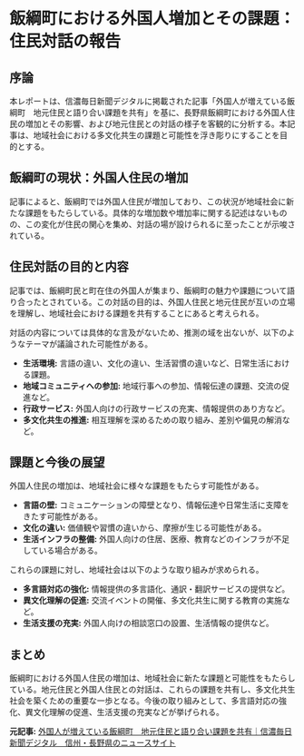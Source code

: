 # 飯綱町における外国人増加とその課題：住民対話の報告

## 序論

本レポートは、信濃毎日新聞デジタルに掲載された記事「外国人が増えている飯綱町　地元住民と語り合い課題を共有」を基に、長野県飯綱町における外国人住民の増加とその影響、および地元住民との対話の様子を客観的に分析する。本記事は、地域社会における多文化共生の課題と可能性を浮き彫りにすることを目的とする。

## 飯綱町の現状：外国人住民の増加

記事によると、飯綱町では外国人住民が増加しており、この状況が地域社会に新たな課題をもたらしている。具体的な増加数や増加率に関する記述はないものの、この変化が住民の関心を集め、対話の場が設けられるに至ったことが示唆されている。

## 住民対話の目的と内容

記事では、飯綱町民と町在住の外国人が集まり、飯綱町の魅力や課題について語り合ったとされている。この対話の目的は、外国人住民と地元住民が互いの立場を理解し、地域社会における課題を共有することにあると考えられる。

対話の内容については具体的な言及がないため、推測の域を出ないが、以下のようなテーマが議論された可能性がある。

* **生活環境:** 言語の違い、文化の違い、生活習慣の違いなど、日常生活における課題。
* **地域コミュニティへの参加:** 地域行事への参加、情報伝達の課題、交流の促進など。
* **行政サービス:** 外国人向けの行政サービスの充実、情報提供のあり方など。
* **多文化共生の推進:** 相互理解を深めるための取り組み、差別や偏見の解消など。

## 課題と今後の展望

外国人住民の増加は、地域社会に様々な課題をもたらす可能性がある。

* **言語の壁:** コミュニケーションの障壁となり、情報伝達や日常生活に支障をきたす可能性がある。
* **文化の違い:** 価値観や習慣の違いから、摩擦が生じる可能性がある。
* **生活インフラの整備:** 外国人向けの住居、医療、教育などのインフラが不足している場合がある。

これらの課題に対し、地域社会は以下のような取り組みが求められる。

* **多言語対応の強化:** 情報提供の多言語化、通訳・翻訳サービスの提供など。
* **異文化理解の促進:** 交流イベントの開催、多文化共生に関する教育の実施など。
* **生活支援の充実:** 外国人向けの相談窓口の設置、生活情報の提供など。

## まとめ

飯綱町における外国人住民の増加は、地域社会に新たな課題と可能性をもたらしている。地元住民と外国人住民との対話は、これらの課題を共有し、多文化共生社会を築くための重要な一歩となる。今後の取り組みとして、多言語対応の強化、異文化理解の促進、生活支援の充実などが挙げられる。



**元記事:** [外国人が増えている飯綱町　地元住民と語り合い課題を共有｜信濃毎日新聞デジタル　信州・長野県のニュースサイト](https://www.shinmai.co.jp/news/article/CNTS2025032400097)